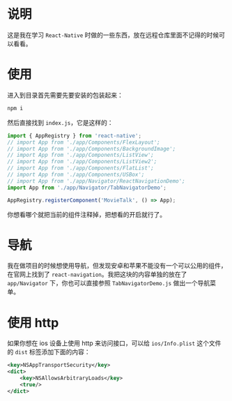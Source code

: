 # 说明
这是我在学习 `React-Native` 时做的一些东西，放在远程仓库里面不记得的时候可以看看。

# 使用
进入到目录首先需要先要安装的包装起来：
```bash
npm i
```
然后直接找到 `index.js`，它是这样的：
```js
import { AppRegistry } from 'react-native';
// import App from './app/Components/FlexLayout';
// import App from './app/Components/BackgroundImage';
// import App from './app/Components/ListView';
// import App from './app/Components/ListView2';
// import App from './app/Components/FlatList';
// import App from './app/Components/USBox';
// import App from './app/Navigator/ReactNavigationDemo';
import App from './app/Navigator/TabNavigatorDemo';

AppRegistry.registerComponent('MovieTalk', () => App);
```
你想看哪个就把当前的组件注释掉，把想看的开启就行了。

# 导航
我在做项目的时候想使用导航，但发现安卓和苹果不能没有一个可以公用的组件，在官网上找到了 `react-navigation`。我把这块的内容单独的放在了 `app/Navigator` 下，你也可以直接参照 `TabNavigatorDemo.js` 做出一个导航菜单。

# 使用 http
如果你想在 ios 设备上使用 http 来访问接口，可以给 `ios/Info.plist` 这个文件的 `dist` 标签添加下面的内容：
```xml
<key>NSAppTransportSecurity</key>
<dict>
    <key>NSAllowsArbitraryLoads</key>
    <true/>
</dict>
```
